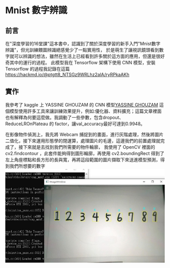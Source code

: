# Mnist 數字辨識 
## 前言  
在"深度學習的16堂課"這本書中，認識到了關於深度學習的新手入門"Mnist數字辨識"，但光訓練餵圖辨識總感覺少了一點實用性，
於是萌生了讓視訊鏡頭看到數字就可以辨識的想法，雖然在生活上已經看到許多關於這方面的應用，但還是很好奇其中的運行的過程。
此模型我在 Tensorflow 架構下使用 CNN 模型，安裝 Tensorflow 的過程我記錄在這篇 https://hackmd.io/@ptgtt8_NTSGz9WRLhz2alA/ryRPkaAKh
## 實作
我參考了 kaggle 上 YASSINE GHOUZAM 的 CNN 模型[YASSINE GHOUZAM](https://www.kaggle.com/code/yassineghouzam/introduction-to-cnn-keras-0-997-top-6)
這個模型使用許多工具來讓訓練效果提升，例如:優化器、資料擴充；這篇文章裡面也有解釋為何要這麼做。我調動了一些參數，包含dropout、 ReduceLROnPlateau 的 factor，讓val_accuracy最好可達到0.9948。 

在影像物件偵測上，我先將 Webcam 捕捉到的畫面，進行灰階處理，然後將圖片二值化，接下來運用形態學的閉運算，處理圖片的毛邊，這邊我們的前置處理就完成了，接下來就是去找到我們所需要的物件輪廓，
我使用了 OpenCV 裡面的 cv2.findcontour ，此套件能夠得到圖形輪廓，再使用 cv2.boundingRect 得到了左上角座標點和長方形的長與寬，再將這段範圍的圖片擷取下來送進模型預測，得到我們所想要的數字 
![image](https://github.com/UJayMa/CNN_Mnist_Number/blob/main/detect_result_01.jpg)
